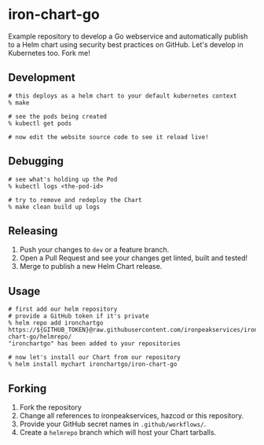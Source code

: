 # iron-chart-go

Example repository to develop a Go webservice and automatically publish to a Helm chart using security best practices on GitHub.
Let's develop in Kubernetes too. Fork me!

## Development

```shell
# this deploys as a helm chart to your default kubernetes context
% make

# see the pods being created
% kubectl get pods

# now edit the website source code to see it reload live!
```

## Debugging

```shell
# see what's holding up the Pod
% kubectl logs <the-pod-id>

# try to remove and redeploy the Chart
% make clean build up logs
```

## Releasing

1. Push your changes to `dev` or a feature branch.
2. Open a Pull Request and see your changes get linted, built and tested!
3. Merge to publish a new Helm Chart release.

## Usage

```shell
# first add our helm repository
# provide a GitHub token if it's private
% helm repo add ironchartgo https://${GITHUB_TOKEN}@raw.githubusercontent.com/ironpeakservices/iron-chart-go/helmrepo/
"ironchartgo" has been added to your repositories

# now let's install our Chart from our repository
% helm install mychart ironchartgo/iron-chart-go
```

## Forking

1. Fork the repository
2. Change all references to ironpeakservices, hazcod or this repository.
3. Provide your GitHub secret names in `.github/workflows/`.
4. Create a `helmrepo` branch which will host your Chart tarballs.
